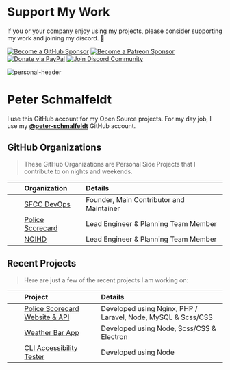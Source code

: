 Support My Work
===

If you or your company enjoy using my projects, please consider supporting my work and joining my discord. 💖

[![Become a GitHub Sponsor](https://img.shields.io/badge/Sponsor-171515.svg?logo=github&logoColor=white&style=for-the-badge "Become a GitHub Sponsor")](https://github.com/sponsors/manifestinteractive)
[![Become a Patreon Sponsor](https://img.shields.io/badge/Sponsor-FF424D.svg?logo=patreon&logoColor=white&style=for-the-badge "Become a Patreon Sponsor")](https://patreon.com/peter_schmalfeldt)
[![Donate via PayPal](https://img.shields.io/badge/Donate-169BD7.svg?logo=paypal&logoColor=white&style=for-the-badge "Donate via PayPal")](https://www.paypal.me/manifestinteractive)
[![Join Discord Community](https://img.shields.io/badge/Community-5865F2.svg?logo=discord&logoColor=white&style=for-the-badge "Join Discord Community")](https://discord.gg/U2x6gZRNgY)

![personal-header](https://user-images.githubusercontent.com/508411/213852292-8a128a0a-4a4d-4fe0-a9bf-0e1683d29ec9.jpg)

Peter Schmalfeldt
===

I use this GitHub account for my Open Source projects. For my day job, I use my **[@peter-schmalfeldt](https://github.com/peter-schmalfeldt)** GitHub account.

GitHub Organizations
---

> These GitHub Organizations are Personal Side Projects that I contribute to on nights and weekends.

|  | Organization | Details |
| :-: | :-- | :-- |
| <img src="https://avatars.githubusercontent.com/u/106190714?s=200&v=4" height="16" width="16"> | [SFCC DevOps](https://github.com/sfccdevops) | Founder, Main Contributor and Maintainer |
| <img src="https://avatars.githubusercontent.com/u/93822465?s=200&v=4" height="16" width="16"> | [Police Scorecard](https://github.com/policescorecard) | Lead Engineer & Planning Team Member |
| <img src="https://avatars.githubusercontent.com/u/10136042?s=16&v=4" height="16" width="16"> | [NOIHD](https://github.com/noihd) | Lead Engineer & Planning Team Member |

Recent Projects
---

> Here are just a few of the recent projects I am working on:

|  | Project | Details |
| :-: | :-- | :-- |
| <img src="https://avatars.githubusercontent.com/u/93822465?s=200&v=4" height="16" width="16"> | [Police Scorecard Website & API](https://policescorecard.org/) | Developed using Nginx, PHP / Laravel, Node, MySQL & Scss/CSS |
| <img src="https://weatherbarapp.com/favicon.ico" height="16" width="16"> | [Weather Bar App](https://weatherbarapp.com/) | Developed using Node, Scss/CSS & Electron |
| <img src="https://avatars.githubusercontent.com/u/106190714?s=200&v=4" height="16" width="16"> | [CLI Accessibility Tester](https://github.com/sfccdevops/accessibility-tester) | Developed using Node |
